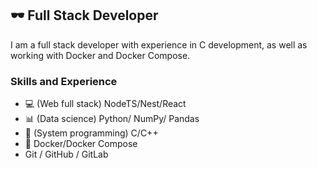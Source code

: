 ## 🕶 Full Stack Developer
I am a full stack developer with experience in C development, as well as working with Docker and Docker Compose.
### Skills and Experience

- :computer: (Web full stack) NodeTS/Nest/React
- :bar_chart: (Data science) Python/ NumPy/ Pandas
- :floppy_disk: (System programming) C/C++
- :whale: Docker/Docker Compose
- Git / GitHub / GitLab
